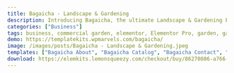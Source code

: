 ```yaml
---
title: Bagaicha - Landscape & Gardening
description: Introducing Bagaicha, the ultimate Landscape & Gardening Elementor Template Kit. Elevate your landscaping and gardening business with meticulously designed templates. Tailored for seamless integration with Elementor, this kit offers effortless customization and a user-friendly experience. Unleash the potential of Bagaicha's templates to craft a captivating online platform showcasing your landscaping and gardening services. Whether you design outdoor spaces or offer plant care expertise, Bagaicha's adaptable templates ensure your brand flourishes. Embark on a journey of web design excellence with this exceptional Elementor Template Kit, curated to enhance your online presence and elevate your landscape and gardening services to new levels of natural beauty.
categories: ["Business"]
tags: business, commercial garden, elementor, Elementor Pro, garden, gardening service, greenhouse, landscaper, landscaping, plantation, plants, services, woocommerce
demo: https://templatekits.wpmarvels.com/bagaicha/
image: /images/posts/Bagaicha - Landscape & Gardening.jpeg
templates: ["Bagaicha About", "Bagaicha Catalog", "Bagaicha Contact", "Bagaicha Faq", "Bagaicha Footer", "Bagaicha Header", "Bagaicha Home", "Bagaicha Projects", "Bagaicha Requestqoute", "Bagaicha Service Single", "Bagaicha Services", "Bagaicha Team", "Bagaicha Testimonial", "Blog", "Global", "Main Shop", "Single Product"]
download: https://elemkits.lemonsqueezy.com/checkout/buy/86270806-a766-4116-8d00-2beacb1d5340
---
```

